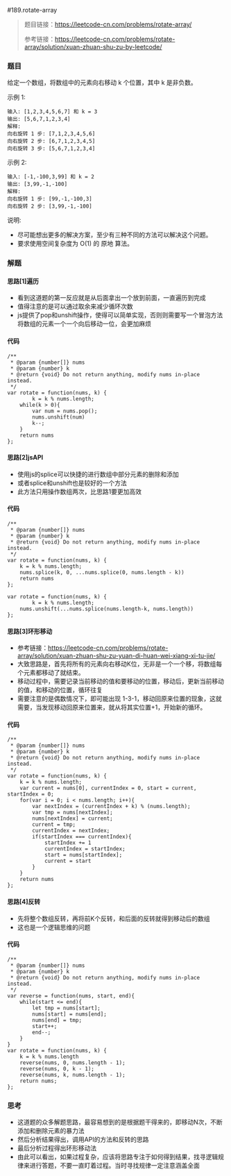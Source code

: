 #189.rotate-array

> 题目链接：https://leetcode-cn.com/problems/rotate-array/
>
> 参考链接：https://leetcode-cn.com/problems/rotate-array/solution/xuan-zhuan-shu-zu-by-leetcode/



### 题目

给定一个数组，将数组中的元素向右移动 k 个位置，其中 k 是非负数。

示例 1:

```
输入: [1,2,3,4,5,6,7] 和 k = 3
输出: [5,6,7,1,2,3,4]
解释:
向右旋转 1 步: [7,1,2,3,4,5,6]
向右旋转 2 步: [6,7,1,2,3,4,5]
向右旋转 3 步: [5,6,7,1,2,3,4]
```


示例 2:

```
输入: [-1,-100,3,99] 和 k = 2
输出: [3,99,-1,-100]
解释: 
向右旋转 1 步: [99,-1,-100,3]
向右旋转 2 步: [3,99,-1,-100]
```

说明:

* 尽可能想出更多的解决方案，至少有三种不同的方法可以解决这个问题。
* 要求使用空间复杂度为 O(1) 的 原地 算法。



### 解题

#### 思路[1]遍历

* 看到这道题的第一反应就是从后面拿出一个放到前面，一直遍历到完成
* 值得注意的是可以通过取余来减少循环次数
* js提供了pop和unshift操作，使得可以简单实现，否则则需要写一个冒泡方法将数组的元素一个一个向后移动一位，会更加麻烦

#### 代码

```
/**
 * @param {number[]} nums
 * @param {number} k
 * @return {void} Do not return anything, modify nums in-place instead.
 */
var rotate = function(nums, k) {
		k = k % nums.length;
    while(k > 0){
        var num = nums.pop();
        nums.unshift(num)
        k--;
    }
    return nums
};
```

#### 思路[2]jsAPI

* 使用js的splice可以快捷的进行数组中部分元素的删除和添加
* 或者splice和unshift也是较好的一个方法
* 此方法只用操作数组两次，比思路1要更加高效

#### 代码

```
/**
 * @param {number[]} nums
 * @param {number} k
 * @return {void} Do not return anything, modify nums in-place instead.
 */
var rotate = function(nums, k) {
    k = k % nums.length;
    nums.splice(k, 0, ...nums.splice(0, nums.length - k))
    return nums
};

var rotate = function(nums, k) {
		k = k % nums.length;
    nums.unshift(...nums.splice(nums.length-k, nums.length))
};
```

#### 思路[3]环形移动

* 参考链接：https://leetcode-cn.com/problems/rotate-array/solution/xuan-zhuan-shu-zu-yuan-di-huan-wei-xiang-xi-tu-jie/
* 大致思路是，首先将所有的元素向右移动K位，无非是一个一个移，将数组每个元素都移动了就结束。
* 移动过程中，需要记录当前移动的值和要移动的位置，移动后，更新当前移动的值，和移动的位置，循环往复
* 需要注意的是偶数情况下，即可能出现 1-3-1，移动回原来位置的现象，这就需要，当发现移动回原来位置来，就从将其实位置+1，开始新的循环。

#### 代码

```
/**
 * @param {number[]} nums
 * @param {number} k
 * @return {void} Do not return anything, modify nums in-place instead.
 */
var rotate = function(nums, k) {
    k = k % nums.length;
    var current = nums[0], currentIndex = 0, start = current, startIndex = 0;
    for(var i = 0; i < nums.length; i++){
        var nextIndex = (currentIndex + k) % (nums.length);
        var tmp = nums[nextIndex];
        nums[nextIndex] = current;
        current = tmp;
        currentIndex = nextIndex;
        if(startIndex === currentIndex){
            startIndex += 1
            currentIndex = startIndex;
            start = nums[startIndex];
            current = start
        }
    }
    return nums
};
```

#### 思路[4]反转

* 先将整个数组反转，再将前K个反转，和后面的反转就得到移动后的数组
* 这也是一个逻辑思维的问题

#### 代码

```
/**
 * @param {number[]} nums
 * @param {number} k
 * @return {void} Do not return anything, modify nums in-place instead.
 */
var reverse = function(nums, start, end){
    while(start <= end){
        let tmp = nums[start];
        nums[start] = nums[end];
        nums[end] = tmp;
        start++;
        end--;
    }
}
var rotate = function(nums, k) {
    k = k % nums.length
    reverse(nums, 0, nums.length - 1);
    reverse(nums, 0, k - 1);
    reverse(nums, k, nums.length - 1);
    return nums;
};

```

### 思考

* 这道题的众多解题思路，最容易想到的是根据题干得来的，即移动N次，不断添加和删除元素的暴力法
* 然后分析结果得出，调用API的方法和反转的思路
* 最后分析过程得出环形移动法
* 由此可以看出，如果过程复杂，应该将思路专注于如何得到结果，找寻逻辑规律来进行答题，不要一直盯着过程。当时寻找规律一定注意涵盖全面